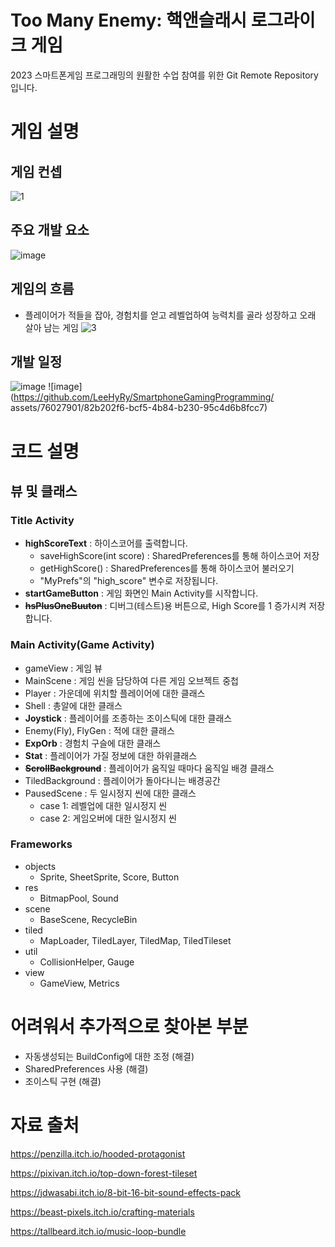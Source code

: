 # Too Many Enemy: 핵앤슬래시 로그라이크 게임

2023 스마트폰게임 프로그래밍의 원활한 수업 참여를 위한 Git Remote Repository입니다.

# 게임 설명

## 게임 컨셉

![1](https://user-images.githubusercontent.com/76027901/229520345-ec551c78-01a9-4ae0-b91f-e4fc17b4b0d1.png)

## 주요 개발 요소

![image](https://github.com/LeeHyRy/SmartphoneGamingProgramming/assets/76027901/b41c94bf-5f03-42da-8ffb-cd500a65dd8d)

## 게임의 흐름

- 플레이어가 적들을 잡아, 경험치를 얻고 레벨업하여 능력치를 골라 성장하고 오래 살아 남는 게임
  ![3](https://user-images.githubusercontent.com/76027901/229520658-655da7e6-08c2-46c7-9ca9-0458250f47d0.png)

## 개발 일정

![image](https://github.com/LeeHyRy/SmartphoneGamingProgramming/assets/76027901/e656f669-c925-4796-b373-763c52759e19)
![image](https://github.com/LeeHyRy/SmartphoneGamingProgramming/ assets/76027901/82b202f6-bcf5-4b84-b230-95c4d6b8fcc7)

# 코드 설명

## 뷰 및 클래스

### Title Activity

- **highScoreText** : 하이스코어를 출력합니다.
  - saveHighScore(int score) : SharedPreferences를 통해 하이스코어 저장
  - getHighScore() : SharedPreferences를 통해 하이스코어 불러오기
  - "MyPrefs"의 "high_score" 변수로 저장됩니다.
- **startGameButton** : 게임 화면인 Main Activity를 시작합니다.
- ~~**hsPlusOneBuuton**~~ : 디버그(테스트)용 버튼으로, High Score를 1 증가시켜 저장합니다.

### Main Activity(Game Activity)

- gameView : 게임 뷰
- MainScene : 게임 씬을 담당하여 다른 게임 오브젝트 중첩
- Player : 가운데에 위치할 플레이어에 대한 클래스
- Shell : 총알에 대한 클래스
- **Joystick** : 플레이어를 조종하는 조이스틱에 대한 클래스
- Enemy(Fly), FlyGen : 적에 대한 클래스
- **ExpOrb** : 경험치 구슬에 대한 클래스
- **Stat** : 플레이어가 가질 정보에 대한 하위클래스
- ~~**ScrollBackground**~~ : 플레이어가 움직일 때마다 움직일 배경 클래스
- TiledBackground : 플레이어가 돌아다니는 배경공간
- PausedScene : 두 일시정지 씬에 대한 클래스
  - case 1: 레벨업에 대한 일시정지 씬
  - case 2: 게임오버에 대한 일시정지 씬

### Frameworks

- objects
  - Sprite, SheetSprite, Score, Button
- res
  - BitmapPool, Sound
- scene
  - BaseScene, RecycleBin
- tiled
  - MapLoader, TiledLayer, TiledMap, TiledTileset
- util
  - CollisionHelper, Gauge
- view
  - GameView, Metrics

# 어려워서 추가적으로 찾아본 부분

- 자동생성되는 BuildConfig에 대한 조정 (해결)
- SharedPreferences 사용 (해결)
- 조이스틱 구현 (해결)

# 자료 출처

https://penzilla.itch.io/hooded-protagonist

https://pixivan.itch.io/top-down-forest-tileset

https://jdwasabi.itch.io/8-bit-16-bit-sound-effects-pack

https://beast-pixels.itch.io/crafting-materials

https://tallbeard.itch.io/music-loop-bundle

